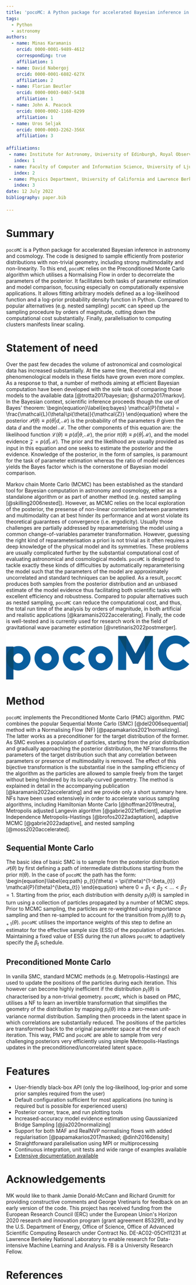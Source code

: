 ```yaml
---
title: 'pocoMC: A Python package for accelerated Bayesian inference in astronomy and cosmology'
tags:
  - Python
  - astronomy
authors:
  - name: Minas Karamanis
    orcid: 0000-0001-9489-4612
    corresponding: true
    affiliation: 1
  - name: David Nabergoj
    orcid: 0000-0001-6882-627X
    affiliation: 2
  - name: Florian Beutler
    orcid: 0000-0003-0467-5438
    affiliation: 1
  - name: John A. Peacock
    orcid: 0000-0002-1168-8299
    affiliation: 1
  - name: Uros Seljak
    orcid: 0000-0003-2262-356X
    affiliation: 3

affiliations:
 - name: Institute for Astronomy, University of Edinburgh, Royal Observatory, Blackford Hill, Edinburgh EH9 3HJ, UK
   index: 1
 - name: Faculty of Computer and Information Science, University of Ljubljana, Ve\v{c}na pot 113, 1000 Ljubljana, Slovenia
   index: 2
 - name: Physics Department, University of California and Lawrence Berkeley National Laboratory Berkeley, CA 94720, USA
   index: 3
date: 12 July 2022
bibliography: paper.bib

---
```


# Summary

`pocoMC` is a Python package for accelerated Bayesian inference in astronomy and 
cosmology. The code is designed to sample efficiently from posterior distributions
with non-trivial geometry, including strong multimodality and non-linearity. To this end,
`pocoMC` relies on the Preconditioned Monte Carlo algorithm which utilises a Normalising
Flow in order to decorrelate the parameters of the posterior. It facilitates both tasks of
parameter estimation and model comparison, focusing especially on computationally expensive
applications. It allows fitting arbitrary models defined as a log-likelihood function and a
log-prior probability density function in Python. Compared to popular alternatives (e.g.
nested sampling) `pocoMC` can speed up the sampling procedure by orders of magnitude, cutting
down the computational cost substantially. Finally, parallelisation to computing clusters
manifests linear scaling.

# Statement of need

Over the past few decades the volume of astronomical and cosmological data has 
increased substantially. At the same time, theoretical and phenomenological models
in these fields have grown even more complex. As a response to that, a number of methods
aiming at efficient Bayesian computation have been developed with the sole task of
comparing those models to the available data [@trotta2017bayesian; @sharma2017markov]. 
In the Bayesian context, scientific inference proceeds though the use of Bayes' theorem:
\begin{equation}\label{eq:bayes}
\mathcal{P}(\theta) = \frac{\mathcal{L}(\theta)\pi(\theta)}{\mathcal{Z}}
\end{equation}
where the posterior $\mathcal{P}(\theta)\equiv p(\theta\vert d,\mathcal{M})$ is the
probability of the parameters $\theta$ given the data $d$ and the model $\mathcal{M}$.
The other components of this equation are: the likelihood function 
$\mathcal{L}(\theta)\equiv p(d\vert \theta,\mathcal{M})$, the prior $\pi(\theta) \equiv p(\theta\vert \mathcal{M})$,
and the model evidence $\mathcal{Z}=p(d\vert \mathcal{M})$. The prior and the
likelihood are usually provided as input in this equation and one seeks to estimate the 
posterior and the evidence. Knowledge of the posterior, in the form of samples, 
is paramount for the task of parameter estimation whereas the ratio of model 
evidences yields the Bayes factor which is the cornerstone of Bayesian model comparison.

Markov chain Monte Carlo (MCMC) has been established as the standard tool for 
Bayesian computation in astronomy and cosmology, either as a standalone algorithm
or as part of another method (e.g. nested sampling [@skilling2006nested]). However, 
as MCMC relies on the local exploration of the posterior, the presense of non-linear
correlation between parameters and multimodality can at best hinder its performance
and at worst violate its theoretical guarantees of convergence (i.e. ergodicity). Usually
those challenges are partially addressed by reparameterising the model using a common
change-of-variables parameter transformation. However, guessing the right kind of
reparameterisation a priori is not trivial as it often requires a deep knowledge of
the physical model and its symmetries. These problems are usually complicated further by the substantial
computational cost of evaluating astronomical and cosmological models. `pocoMC` is 
designed to tackle exactly these kinds of difficulties by automatically reparameterising
the model such that the parameters of the model are approximately uncorrelated and standard techniques 
can be applied. As a result, `pocoMC` produces both samples from the posterior distribution and an
unbiased estimate of the model evidence thus facilitating both scientific tasks with excellent 
efficiency and robustness. Compared to popular alternatives such as nested sampling, `pocoMC`
can reduce the computational cost, and thus, the total run time of the analysis by orders of magnitude,
in both artificial and realistic applications [@karamanis2022accelerating]. Finally, the code is well-tested
and is currently used for research work in the field of gravitational wave parameter estimation [@vretinaris2022postmerger].

![Logo of `pocoMC`.](./../logo.png)

# Method

`pocoMC` implements the Preconditioned Monte Carlo (PMC) algorithm. PMC combines
the popular Sequential Monte Carlo (SMC) [@del2006sequential] method with a Normalising Flow (NF) [@papamakarios2021normalizing]. 
The latter works as a preconditioner for the target distribution of the former. 
As SMC evolves a population of particles, starting from the prior distribution 
and gradually approaching the posterior distribution, the NF transforms the 
parameters of the target distribution such that any correlation between parameters
or presence of multimodality is removed. The effect of this bijective transformation
is the substantial rise in the sampling efficiency of the algorithm as the particles
are allowed to sample freely from the target without being hindered by its locally-curved 
geometry. The method is explained in detail in the accompanying publication [@karamanis2022accelerating]
and we provide only a short summary here. NFs have been used extensively in order to
accelerate various sampling algorithms, including Hamiltonian Monte Carlo [@hoffman2019neutra],
Metropolis adjusted Langevin algorithm [@gabrie2021efficient], adaptive Independence
Metropolis-Hastings [@brofos2022adaptation], adaptive MCMC [@gabrie2022adaptive], and
nested sampling [@moss2020accelerated].

## Sequential Monte Carlo

The basic idea of basic SMC is to sample from the posterior distribution $\mathcal{P}(\theta)$ by first
defining a path of intermediate distributions starting from the prior $\pi(\theta)$. In the
case of `pocoMC` the path has the form:
\begin{equation}\label{eq:path}
p_{t}(\theta) = \pi(\theta)^{1-\beta_{t}} \mathcal{P}(\theta)^{\beta_{t}}
\end{equation}
where $0=\beta_{1}<\beta_{2}<\dots<\beta_{T}=1$. Starting from the prior, each distribution with density $p_{t}(\theta)$ is
sampled in turn using a collection of particles propagated by a number of MCMC steps. Prior to MCMC sampling,
the particles are re-weighted using importance sampling and then re-sampled to account for the transition from
$p_{t}(\theta)$ to $p_{t+1}(\theta)$. `pocoMC` utilises the importance weights of this step to define an estimator
for the effective sample size (ESS) of the population of particles. Maintaining a fixed value of ESS during the run
allows `pocoMC` to adaptively specify the $\beta_{t}$ schedule.

## Preconditioned Monte Carlo

In vanilla SMC, standard MCMC methods (e.g. Metropolis-Hastings) are used to update the positions
of the particles during each iteration. This however can become highly inefficient if the distribution
$p_{t}(\theta)$ is characterised by a non-trivial geometry. `pocoMC`, which is based on PMC, utilises
a NF to learn an invertible transformation that simplifies
the geometry of the distribution by mapping $p_{t}(\theta)$ into a zero-mean unit-variance normal distribution.
Sampling then proceeds in the latent space in which correlations are substantially reduced. The positions of
the particles are transformed back to the original parameter space at the end of each iteration. This way,
PMC and `pocoMC` are able to sample from very challenging posteriors very efficiently using simple Metropolis-Hastings
updates in the preconditioned/uncorrelated latent space.

# Features

- User-friendly black-box API (only the log-likelihood, log-prior and some prior samples required from the user)
- Default configuration sufficient for most applications (no tuning is required but is possible for experienced users)
- Posterior corner, trace, and run plotting tools
- Increased-accuracy model evidence estimation using Gaussianized Bridge Sampling [@jia2020normalizing]
- Support for both MAF and RealNVP normalising flows with added regularisation [@papamakarios2017masked; @dinh2016density]
- Straightforward parallelisation using MPI or multiprocessing
- Continuous integration, unit tests and wide range of examples available
- [Extensive documentation available](http://pocomc.readthedocs.io)

# Acknowledgements

MK would like to thank Jamie Donald-McCann and Richard Grumitt for providing constructive comments and George Vretinaris for feedback on an early version of the code. This project has received funding from the European Research Council (ERC) under the European Union's Horizon 2020 research and innovation program (grant agreement 853291), and  by the U.S. Department of Energy, Office of Science, Office of Advanced Scientific Computing Research under Contract No. DE-AC02-05CH11231 at Lawrence Berkeley National Laboratory to enable research for Data-intensive Machine Learning and Analysis. FB is a University Research Fellow.

# References